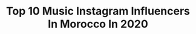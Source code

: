 ---
title: Top 10 Music Instagram Influencers In Morocco In 2020
description: >-
  Find top music Instagram influencers in Morocco in 2020. Most popular hashtags: #assala #morocco #love #home.
platform: Instagram
profiles:
  - username: "rhitanattah"
    fullname: >-
      RHITA NATTAH 🌶
    location: "Morocco"
    followers: 28677
    engagement: 569
    commentsToLikes: 0.027820
    id: ck0w3f9fct3vo0i19fmgzptbx
    verified: false
    hashtags: "#spotify, #rhitanattah, #notthesame, #friendsfromfez"
  - username: "assala_official"
    fullname: >-
      Assala
    location: "Morocco"
    followers: 7797623
    engagement: 95
    commentsToLikes: 0.021108
    id: ck55jgwe7x0bl0i11tjrxwftn
    verified: true
    hashtags: "#kobebryant, #assala, #almasacapital, #voguearabiaturns3"
  - username: "priince.polo"
    fullname: >-
      Prince Polo
    location: "Morocco"
    followers: 41142
    engagement: 682
    commentsToLikes: 0.008845
    id: ck6tm5i4a77u70j7159hpw31c
    verified: false
    hashtags: "#amg, #princepolo, #annaba, #pablo"
  - username: "marouwa"
    fullname: >-
      Maroua
    location: "Morocco"
    followers: 4259
    engagement: 1455
    commentsToLikes: 0.040743
    id: ck8tdcl8s2tce0j78ce1q5198
    verified: false
    hashtags: "#beforecorona, #detoxwater, #doglife, #photooftheday"
  - username: "najirazzy"
    fullname: >-
      R A Z Z Y
    location: "Morocco"
    followers: 16969
    engagement: 806
    commentsToLikes: 0.039496
    id: ck5hefd6psm8x0i11fj8qozwv
    verified: false
    hashtags: "#beats, #ongoing, #studio, #music"
  - username: "zouhairbahaoui"
    fullname: >-
      Zouhair Bahaoui
    location: "Morocco"
    followers: 5604512
    engagement: 240
    commentsToLikes: 0.012606
    id: ck0ub9a0we32j0i194b33lfmj
    verified: true
    hashtags: "#bruxelles, #newlook, #happybirthday, #lazem"
  - username: "rifimohamed.officiel"
    fullname: >-
      Mohamed Riffi
    location: "Morocco"
    followers: 97963
    engagement: 122
    commentsToLikes: 0.042460
    id: ck15sk7osdfah0i19l90go1pq
    verified: false
    hashtags: ""
  - username: "theloukili"
    fullname: >-
      Karim LOUKILI
    location: "Morocco"
    followers: 9238
    engagement: 1107
    commentsToLikes: 0.017385
    id: ck6u3u3sfzvxm0j71m61jhk73
    verified: false
    hashtags: "#2019"
  - username: "hindziadi"
    fullname: >-
      Hindziadi - هند زيادي
    location: "Morocco"
    followers: 398710
    engagement: 1064
    commentsToLikes: 0.008200
    id: ck55jf5okwwkf0i11m9z6qiil
    verified: false
    hashtags: "#music, #arab, #majnouna, #srekni"
  - username: "redouanakalay"
    fullname: >-
      Redouan Akalay
    location: "Morocco"
    followers: 25220
    engagement: 249
    commentsToLikes: 0.023448
    id: ck5cibivkscmk0i11fo7y89qg
    verified: false
    hashtags: "#reddragon, #filmmaking, #stayhome, #n1"
---